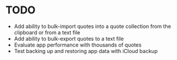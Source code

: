 # TODO

- Add ability to bulk-import quotes into a quote collection from the clipboard or from a text file
- Add ability to bulk-export quotes to a text file
- Evaluate app performance with thousands of quotes
- Test backing up and restoring app data with iCloud backup
